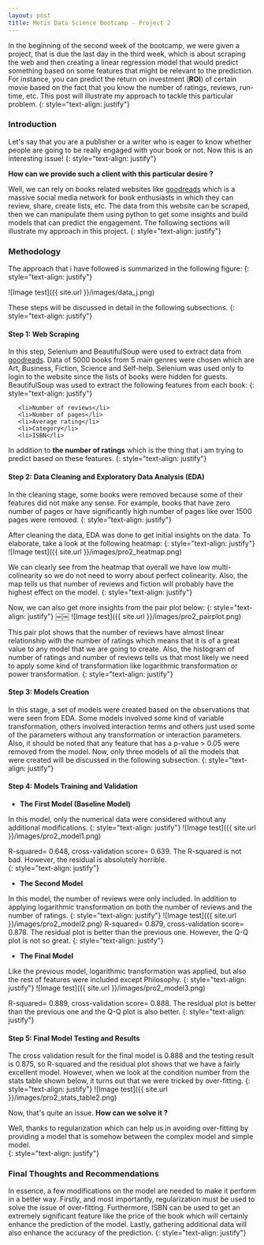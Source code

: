 ```yaml
---
layout: post
title: Metis Data Science Bootcamp - Project 2
---
```


In the beginning of the second week of the bootcamp, we were given a project, that is due the last day in the third week, which is about scraping the web and then creating a linear regression model that would predict something based on some features that might be relevant to the prediction. For instance, you can predict the return on investment (**ROI**) of certain movie based on the fact that you know the number of ratings, reviews, run-time, etc. This post will illustrate my approach to tackle this particular problem.
{: style="text-align: justify"}

### Introduction

Let's say that you are a publisher or a writer who is eager to know whether people are going to be really engaged with your book or not. Now this is an interesting issue!
{: style="text-align: justify"}

**How can we provide such a client with this particular desire ?**

Well, we can rely on books related websites like [goodreads](https://www.goodreads.com) which is a massive social media network for book enthusiasts in which they can review, share, create lists, etc. The data from this website can be scraped, then we can manipulate them using python to get some insights and build models that can predict the engagement. The following sections will illustrate my approach in this project.
{: style="text-align: justify"}

### Methodology

The approach that i have followed is summarized in the following figure:
{: style="text-align: justify"}

![Image test]({{ site.url }}/images/data_j.png)

These steps will be discussed in detail in the following subsections.
{: style="text-align: justify"}

#### Step 1: Web Scraping

In this step, Selenium and BeautifulSoup were used to extract data from [goodreads](https://www.goodreads.com). Data of 5000 books from 5 main genres were chosen which are Art, Business, Fiction, Science and Self-help. Selenium was used only to login to the website since the lists of books were hidden for guests. BeautifulSoup was used to extract the following features from each book:
{: style="text-align: justify"}

<ul style="padding-left:20px">

    <li>Number of reviews</li>
    <li>Number of pages</li>
    <li>Average rating</li>
    <li>Category</li>
    <li>ISBN</li>

</ul>

In addition to **the number of ratings** which is the thing that i am trying to predict based on these features.
{: style="text-align: justify"}


#### Step 2: Data Cleaning and Exploratory Data Analysis (**EDA**)

In the cleaning stage, some books were removed because some of their features did not make any sense. For example, books that have zero number of pages or have significantly high number of pages like over 1500 pages were removed.
{: style="text-align: justify"}

After cleaning the data, EDA was done to get initial insights on the data. To elaborate, take a look at the following heatmap:
{: style="text-align: justify"}
![Image test]({{ site.url }}/images/pro2_heatmap.png)

We can clearly see from the heatmap that overall we have low multi-colinearity so we do not need to worry about perfect colinearity. Also, the map tells us that number of reviews and fiction will probably have the highest effect on the model.
{: style="text-align: justify"}

Now, we can also get more insights from the pair plot below:
{: style="text-align: justify"} 
￼￼
![Image test]({{ site.url }}/images/pro2_pairplot.png)

This pair plot shows that the number of reviews have almost linear relationship with the number of ratings which means that it is of a great value to any model that we are going to create. Also, the histogram of number of ratings and number of reviews tells us that most likely we need to apply some kind of transformation like logarithmic transformation or power transformation.
{: style="text-align: justify"}

#### Step 3: Models Creation

In this stage, a set of models were created based on the observations that were seen from EDA. Some models involved some kind of variable transformation, others involved interaction terms and others just used some of the parameters without any transformation or interaction parameters. Also, it should be noted that any feature that has a p-value > 0.05 were removed from the model. Now, only three models of all the models that were created will be discussed in the following subsection.
{: style="text-align: justify"}
#### Step 4: Models Training and Validation

* **The First Model (Baseline Model)**

In this model, only the numerical data were considered without any additional modifications.
{: style="text-align: justify"}
![Image test]({{ site.url }}/images/pro2_model1.png)

R-squared= 0.648, cross-validation score= 0.639. The R-squared is not bad. However, the residual is absolutely horrible.  
{: style="text-align: justify"}

* **The Second Model**

In this model, the number of reviews were only included. In addition to applying logarithmic transformation on both the number of reviews and the number of ratings.
{: style="text-align: justify"}
![Image test]({{ site.url }}/images/pro2_model2.png)
R-squared= 0.879, cross-validation score= 0.878. The residual plot is better than the previous one. However, the Q-Q plot is not so great.
{: style="text-align: justify"}

* **The Final Model**

Like the previous model, logarithmic transformation was applied, but also the rest of features were included except Philosophy.
{: style="text-align: justify"}
![Image test]({{ site.url }}/images/pro2_model3.png)

R-squared= 0.889, cross-validation score= 0.888. The residual plot is better than the previous one and the Q-Q plot is also better.
{: style="text-align: justify"}

#### Step 5: Final Model Testing and Results

The cross validation result for the final model is 0.888 and the testing result is 0.875, so R-squared and the residual plot shows that we have a fairly excellent model. However, when we look at the condition number from the stats table shown below, it turns out that we were tricked by over-fitting.
{: style="text-align: justify"}
![Image test]({{ site.url }}/images/pro2_stats_table2.png)

Now, that's quite an issue. **How can we solve it ?**

Well, thanks to regularization which can help us in avoiding over-fitting by providing a model that is somehow between the complex model and simple model.   
{: style="text-align: justify"}

### Final Thoughts and Recommendations

In essence, a few modifications on the model are needed to make it perform in a better way. Firstly, and most importantly, regularization must be used to solve the issue of over-fitting. Furthermore, ISBN can be used to get an extremely significant feature like the price of the book which will certainly enhance the prediction of the model. Lastly, gathering additional data will also enhance the accuracy of the prediction.
{: style="text-align: justify"}
